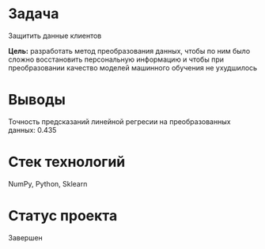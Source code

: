 # Задача
Защитить данные клиентов 

**Цель:** разработать метод преобразования данных, чтобы по ним было сложно восстановить персональную информацию и чтобы при преобразовании качество моделей машинного обучения не ухудшилось

# Выводы
Точность предсказаний линейной регресии на преобразованных данных: 0.435

# Стек технологий
NumPy, Python, Sklearn

# Статус проекта
Завершен
